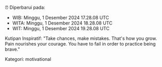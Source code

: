 ⏰ Diperbarui pada:
- WIB: Minggu, 1 Desember 2024 17.28.08 UTC
- WITA: Minggu, 1 Desember 2024 18.28.08 UTC
- WIT: Minggu, 1 Desember 2024 19.28.08 UTC

Kutipan Inspiratif:
"Take chances, make mistakes. That's how you grow. Pain nourishes your courage. You have to fail in order to practice being brave."


Kategori: motivational

